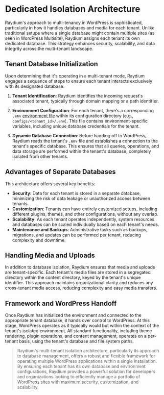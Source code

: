# Dedicated Isolation Architecture

Raydium's approach to multi-tenancy in WordPress is sophisticated, particularly in how it handles databases and media for each tenant. Unlike traditional setups where a single database might contain multiple sites (as seen in WordPress Multisite), Raydium assigns each tenant its own dedicated database. This strategy enhances security, scalability, and data integrity across the multi-tenant landscape.

## Tenant Database Initialization

Upon determining that it's operating in a multi-tenant mode, Raydium engages a sequence of steps to ensure each tenant interacts exclusively with its designated database:

1. **Tenant Identification**: Raydium identifies the incoming request's associated tenant, typically through domain mapping or a path identifier.

2. **Environment Configuration**: For each tenant, there's a corresponding `.env` [environment file](../customization/environment-file) within its configuration directory (e.g., `configs/<tenant_id>/.env`). This file contains environment-specific variables, including unique database credentials for the tenant.

3. **Dynamic Database Connection**: Before handing off to WordPress, Raydium reads the tenant's `.env` file and establishes a connection to the tenant's specific database. This ensures that all queries, operations, and data storage are performed within the tenant's database, completely isolated from other tenants.

## Advantages of Separate Databases

This architecture offers several key benefits:

- **Security**: Data for each tenant is stored in a separate database, minimizing the risk of data leakage or unauthorized access between tenants.
- **Customization**: Tenants can have entirely customized setups, including different plugins, themes, and other configurations, without any overlap.
- **Scalability**: As each tenant operates independently, system resources and databases can be scaled individually based on each tenant's needs.
- **Maintenance and Backups**: Administrative tasks such as backups, migrations, and updates can be performed per tenant, reducing complexity and downtime.

## Handling Media and Uploads

In addition to database isolation, Raydium ensures that media and uploads are tenant-specific. Each tenant's media files are stored in a segregated directory within the content directory, keyed by the tenant's unique identifier. This approach maintains organizational clarity and reduces any cross-tenant media access, reducing complexity and easy media transfers.

## Framework and WordPress Handoff

Once Raydium has initialized the environment and connected to the appropriate tenant database, it hands over control to WordPress. At this stage, WordPress operates as it typically would but within the context of the tenant's isolated environment. All standard functionality, including theme rendering, plugin operations, and content management, operates on a per-tenant basis, using the tenant's database and file system paths.

> Raydium's multi-tenant isolation architecture, particularly its approach to database management, offers a robust and flexible framework for operating multiple WordPress applications within a single installation. By ensuring each tenant has its own database and environment configurations, Raydium provides a powerful solution for developers and organizations looking to efficiently manage a portfolio of WordPress sites with maximum security, customization, and scalability.
